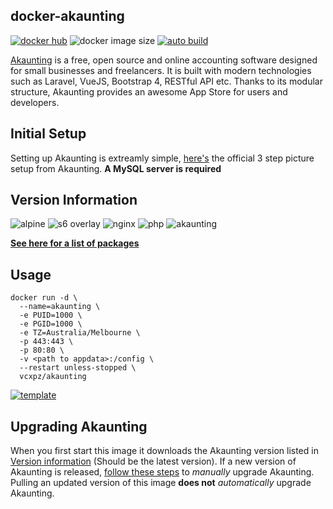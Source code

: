 ## docker-akaunting
[![docker hub](https://img.shields.io/badge/docker_hub-link-blue?style=for-the-badge&logo=docker)](https://hub.docker.com/repository/docker/vcxpz/akaunting) ![docker image size](https://img.shields.io/docker/image-size/vcxpz/akaunting?style=for-the-badge&logo=docker) [![auto build](https://img.shields.io/badge/docker_builds-automated-blue?style=for-the-badge&logo=docker?color=d1aa67)](https://github.com/hydazz/docker-akaunting/actions?query=workflow%3A"Auto+Builder+CI")

[Akaunting](https://akaunting.com/) is a free, open source and online accounting software designed for small businesses and freelancers. It is built with modern technologies such as Laravel, VueJS, Bootstrap 4, RESTful API etc. Thanks to its modular structure, Akaunting provides an awesome App Store for users and developers.

## Initial Setup
Setting up Akaunting is extreamly simple, [here's](https://akaunting.com/docs/installation) the official 3 step picture setup from Akaunting. **A MySQL server is required**

## Version Information
![alpine](https://img.shields.io/badge/alpine-edge-0D597F?style=for-the-badge&logo=alpine-linux) ![s6 overlay](https://img.shields.io/badge/s6_overlay-2.1.0.2-blue?style=for-the-badge) ![nginx](https://img.shields.io/badge/nginx-1.18.0-269539?style=for-the-badge&logo=nginx) ![php](https://img.shields.io/badge/php-7.4.14-777BB4?style=for-the-badge&logo=php) ![akaunting](https://img.shields.io/badge/akaunting-2.0.26-blue?style=for-the-badge)

**[See here for a list of packages](https://github.com/hydazz/docker-akaunting/blob/main/package_versions.txt)**

## Usage
```
docker run -d \
  --name=akaunting \
  -e PUID=1000 \
  -e PGID=1000 \
  -e TZ=Australia/Melbourne \
  -p 443:443 \
  -p 80:80 \
  -v <path to appdata>:/config \
  --restart unless-stopped \
  vcxpz/akaunting
```
[![template](https://img.shields.io/badge/unraid_template-ff8c2f?style=for-the-badge&logo=docker?color=d1aa67)](https://github.com/hydazz/docker-templates/blob/main/hydaz/akaunting.xml)

## Upgrading Akaunting
When you first start this image it downloads the Akaunting version listed in [Version information](https://github.com/hydazz/docker-akaunting#version-information) (Should be the latest version). If a new version of Akaunting is released, [follow these steps](https://akaunting.com/docs/update) to *manually* upgrade Akaunting. Pulling an updated version of this image **does not** *automatically* upgrade Akaunting.
